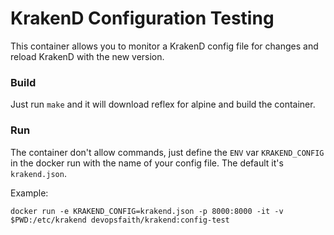 # KrakenD Configuration Testing

This container allows you to monitor a KrakenD config file for changes and reload KrakenD with the new version.

### Build

Just run `make` and it will download reflex for alpine and build the container.

### Run

The container don't allow commands, just define the `ENV` var `KRAKEND_CONFIG` in the docker run with the name of your config file.
The default it's `krakend.json`.

Example:
```
docker run -e KRAKEND_CONFIG=krakend.json -p 8000:8000 -it -v $PWD:/etc/krakend devopsfaith/krakend:config-test
```
